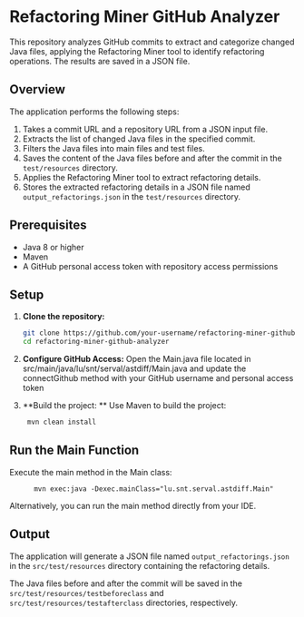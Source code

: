 # Refactoring Miner GitHub Analyzer

This repository analyzes GitHub commits to extract and categorize changed Java files, applying the Refactoring Miner tool to identify refactoring operations. The results are saved in a JSON file.

## Overview

The application performs the following steps:

1. Takes a commit URL and a repository URL from a JSON input file.
2. Extracts the list of changed Java files in the specified commit.
3. Filters the Java files into main files and test files.
4. Saves the content of the Java files before and after the commit in the `test/resources` directory.
5. Applies the Refactoring Miner tool to extract refactoring details.
6. Stores the extracted refactoring details in a JSON file named `output_refactorings.json` in the `test/resources` directory.

## Prerequisites

- Java 8 or higher
- Maven
- A GitHub personal access token with repository access permissions

## Setup

1. **Clone the repository:**

   ```sh
   git clone https://github.com/your-username/refactoring-miner-github-analyzer.git
   cd refactoring-miner-github-analyzer
2. **Configure GitHub Access:**
     Open the Main.java file located in src/main/java/lu/snt/serval/astdiff/Main.java and update the connectGithub method with your GitHub username and personal access token
3. **Build the project: ** 
     Use Maven to build the project:
    ```sh
     mvn clean install

## Run the Main Function

Execute the main method in the Main class:
     
          mvn exec:java -Dexec.mainClass="lu.snt.serval.astdiff.Main"
          
Alternatively, you can run the main method directly from your IDE.

## Output
The application will generate a JSON file named `output_refactorings.json` in the `src/test/resources` directory containing the refactoring details.

The Java files before and after the commit will be saved in the `src/test/resources/testbeforeclass` and `src/test/resources/testafterclass` directories, respectively.


